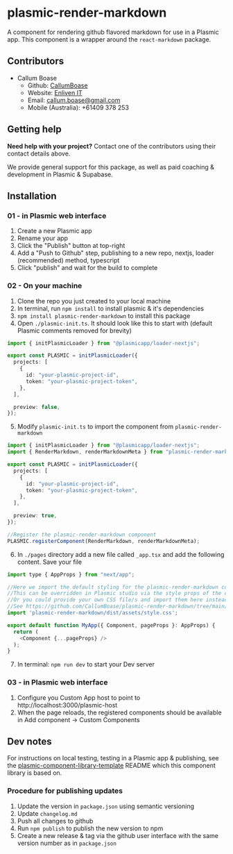 # plasmic-render-markdown
A component for rendering github flavored markdown for use in a Plasmic app. This component is a wrapper around the `react-markdown` package.

## Contributors
- Callum Boase
   * Github: [CallumBoase](https://github.com/CallumBoase)
   * Website: [Enliven IT](https://enliven-it.com.au/contact)
   * Email: callum.boase@gmail.com
   * Mobile (Australia): +61409 378 253

## Getting help
**Need help with your project?**
Contact one of the contributors using their contact details above.

We provide general support for this package, as well as paid coaching & development in Plasmic & Supabase.

## Installation

### 01 - in Plasmic web interface
1. Create a new Plasmic app
2. Rename your app
3. Click the "Publish" button at top-right
4. Add a "Push to Github" step, publishing to a new repo, nextjs, loader (recommended) method, typescript
5. Click "publish" and wait for the build to complete

### 02 - On your machine
1. Clone the repo you just created to your local machine
2. In terminal, run `npm install` to install plasmic & it's dependencies
3. `npm install plasmic-render-markdown` to install this package
4. Open `./plasmic-init.ts`. It should look like this to start with (default Plasmic comments removed for brevity)
```ts
import { initPlasmicLoader } from "@plasmicapp/loader-nextjs";

export const PLASMIC = initPlasmicLoader({
  projects: [
    {
      id: "your-plasmic-project-id",
      token: "your-plasmic-project-token",
    },
  ],

  preview: false,
});

```
5. Modify `plasmic-init.ts` to import the component from `plasmic-render-markdown`
```ts
import { initPlasmicLoader } from "@plasmicapp/loader-nextjs";
import { RenderMarkdown, renderMarkdownMeta } from "plasmic-render-markdown";

export const PLASMIC = initPlasmicLoader({
  projects: [
    {
      id: "your-plasmic-project-id",
      token: "your-plasmic-project-token",
    },
  ],

  preview: true,
});

//Register the plasmic-render-markdown component
PLASMIC.registerComponent(RenderMarkdown, renderMarkdownMeta);

```
6. In `./pages` directory add a new file called `_app.tsx` and add the following content. Save your file
```js
import type { AppProps } from "next/app";

//Here we import the default styling for the plasmic-render-markdown component
//This can be overridden in Plasmic studio via the style props of the component
//Or you could provide your own CSS file/s and import them here instead
//See https://github.com/CallumBoase/plasmic-render-markdown/tree/main/lib/components/RenderMarkdown/light-theme for raw unbundled CSS files
import 'plasmic-render-markdown/dist/assets/style.css';

export default function MyApp({ Component, pageProps }: AppProps) {
  return (
    <Component {...pageProps} />
  );
}
```
7. In terminal: `npm run dev` to start your Dev server


### 03 - in Plasmic web interface
1. Configure you Custom App host to point to http://localhost:3000/plasmic-host
2. When the page reloads, the registered components should be available in Add component -> Custom Components

## Dev notes
For instructions on local testing, testing in a Plasmic app & publishing, see the [plasmic-component-library-template](https://github.com/CallumBoase/plasmic-component-library-template/blob/main/README.md) README which this component library is based on.

### Procedure for publishing updates 
1. Update the version in `package.json` using semantic versioning
2. Update `changelog.md`
3. Push all changes to github
4. Run `npm publish` to publish the new version to npm
5. Create a new release & tag via the github user interface with the same version number as in `package.json`


